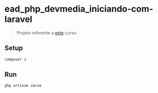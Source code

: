 # ead_php_devmedia_iniciando-com-laravel

> Projeto referente a [este](https://www.devmedia.com.br/curso/curso-de-laravel/451) curso.

## Setup

```sh
composer i
```

## Run

```sh
php artisan serve
```
